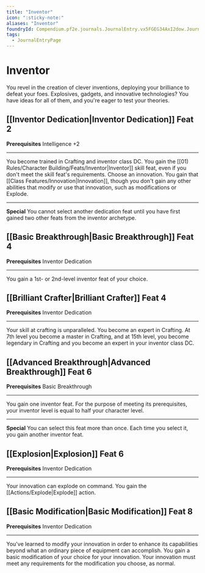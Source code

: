```yaml
---
title: "Inventor"
icon: ":sticky-note:"
aliases: "Inventor"
foundryId: Compendium.pf2e.journals.JournalEntry.vx5FGEG34AxI2dow.JournalEntryPage.aAm6jY2k5qBuWETd
tags:
  - JournalEntryPage
---
```


# Inventor
You revel in the creation of clever inventions, deploying your brilliance to defeat your foes. Explosives, gadgets, and innovative technologies? You have ideas for all of them, and you're eager to test your theories.

## [[Inventor Dedication|Inventor Dedication]] Feat 2

**Prerequisites** Intelligence +2

* * *

You become trained in Crafting and inventor class DC. You gain the [[01) Rules/Character Building/Feats/Inventor|Inventor]] skill feat, even if you don't meet the skill feat's requirements. Choose an innovation. You gain that [[Class Features/Innovation|Innovation]], though you don't gain any other abilities that modify or use that innovation, such as modifications or Explode.

* * *

**Special** You cannot select another dedication feat until you have first gained two other feats from the inventor archetype.

## [[Basic Breakthrough|Basic Breakthrough]] Feat 4

**Prerequisites** Inventor Dedication

* * *

You gain a 1st- or 2nd-level inventor feat of your choice.

## [[Brilliant Crafter|Brilliant Crafter]] Feat 4

**Prerequisites** Inventor Dedication

* * *

Your skill at crafting is unparalleled. You become an expert in Crafting. At 7th level you become a master in Crafting, and at 15th level, you become legendary in Crafting and you become an expert in your inventor class DC.

## [[Advanced Breakthrough|Advanced Breakthrough]] Feat 6

**Prerequisites** Basic Breakthrough

* * *

You gain one inventor feat. For the purpose of meeting its prerequisites, your inventor level is equal to half your character level.

* * *

**Special** You can select this feat more than once. Each time you select it, you gain another inventor feat.

## [[Explosion|Explosion]] Feat 6

**Prerequisites** Inventor Dedication

* * *

Your innovation can explode on command. You gain the [[Actions/Explode|Explode]] action.

## [[Basic Modification|Basic Modification]] Feat 8

**Prerequisites** Inventor Dedication

* * *

You've learned to modify your innovation in order to enhance its capabilities beyond what an ordinary piece of equipment can accomplish. You gain a basic modification of your choice for your innovation. Your innovation must meet any requirements for the modification you choose, as normal.
